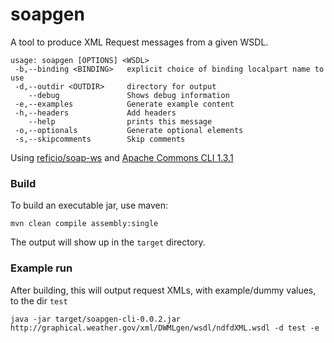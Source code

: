 # soapgen

A tool to produce XML Request messages from a given WSDL.


```
usage: soapgen [OPTIONS] <WSDL>
 -b,--binding <BINDING>   explicit choice of binding localpart name to use
 -d,--outdir <OUTDIR>     directory for output
    --debug               Shows debug information
 -e,--examples            Generate example content
 -h,--headers             Add headers
    --help                prints this message
 -o,--optionals           Generate optional elements
 -s,--skipcomments        Skip comments
```


Using [reficio/soap-ws](https://github.com/reficio/soap-ws) and [Apache Commons CLI 1.3.1](https://mvnrepository.com/artifact/commons-cli/commons-cli/1.3.1)

### Build

To build an executable jar, use maven:

	mvn clean compile assembly:single

The output will show up in the `target` directory.

### Example run

After building, this will output request XMLs, with example/dummy values, to the dir `test`

    java -jar target/soapgen-cli-0.0.2.jar http://graphical.weather.gov/xml/DWMLgen/wsdl/ndfdXML.wsdl -d test -e